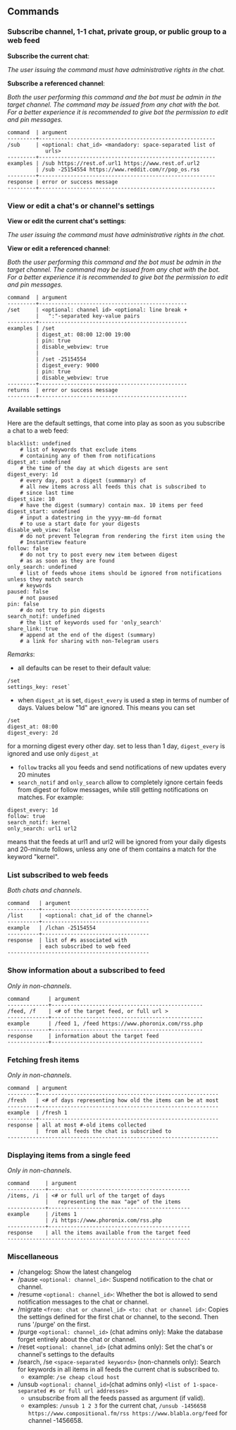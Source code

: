 ## Commands

### Subscribe channel, 1-1 chat, private group, or public group to a web feed

__Subscribe the current chat__:

_The user issuing the command must have administrative rights in the chat._

__Subscribe a referenced channel__:

_Both the user performing this command and the bot must be admin in the target channel. The command may be issued from any chat with the bot. For a better experience it is recommended to give bot the permission to edit and pin messages._

```
command  | argument
---------+--------------------------------------------------------
/sub     | <optional: chat_id> <mandadory: space-separated list of
            urls>                               
---------+--------------------------------------------------------
examples | /sub https://rest.of.url1 https://www.rest.of.url2 
         | /sub -25154554 https://www.reddit.com/r/pop_os.rss  
---------+--------------------------------------------------------
response | error or success message                               
---------+--------------------------------------------------------
```
### View or edit a chat's or channel's settings

__View or edit the current chat's settings__:

_The user issuing the command must have administrative rights in the chat._

__View or edit a referenced channel__:

_Both the user performing this command and the bot must be admin in the target channel. The command may be issued from any chat with the bot. For a better experience it is recommended to give bot the permission to edit and pin messages._

```
command  | argument
---------+-----------------------------------------------
/set     | <optional: channel id> <optional: line break + 
         |   ":"-separated key-value pairs 
---------+-----------------------------------------------
examples | /set
         | digest_at: 08:00 12:00 19:00
         | pin: true
         | disable_webview: true 
         |
         | /set -25154554
         | digest_every: 9000
         | pin: true
         | disable_webview: true
---------+-----------------------------------------------
returns  | error or success message                                   
---------+-----------------------------------------------
```

__Available settings__

Here are the default settings, that come into play as soon as you subscribe a chat to a web feed:
```
blacklist: undefined
    # list of keywords that exclude items
    # containing any of them from notifications
digest_at: undefined
    # the time of the day at which digests are sent
digest_every: 1d
    # every day, post a digest (summmary) of
    # all new items across all feeds this chat is subscribed to
    # since last time
digest_size: 10
    # have the digest (summary) contain max. 10 items per feed
digest_start: undefined
    # input a datestring in the yyyy-mm-dd format
    # to use a start date for your digests
disable_web_view: false
    # do not prevent Telegram from rendering the first item using the
    # InstantView feature
follow: false
    # do not try to post every new item between digest
    # as as soon as they are found
only_search: undefined
    # list of feeds whose items should be ignored from notifications unless they match search
    # keywords
paused: false
    # not paused
pin: false
    # do not try to pin digests
search_notif: undefined
    # the list of keywords used for 'only_search'
share_link: true
    # append at the end of the digest (summary)
    # a link for sharing with non-Telegram users
```
_Remarks_: 
- all defaults can be reset to their default value:
```
/set
settings_key: reset`
```
- when `digest_at` is set, `digest_every` is used a step in terms of number of days. Values below "1d" are ignored. This means you can set
```
/set
digest_at: 08:00
digest_every: 2d
```
for a morning digest every other day.
set to less than 1 day, `digest_every` is ignored and use only `digest_at`
- `follow` tracks all you feeds and send notifications of new updates every 20 minutes 
- `search_notif` and `only_search` allow to completely ignore certain feeds from digest or follow messages, while still getting notifications on matches. For example:
```
digest_every: 1d
follow: true
search_notif: kernel
only_search: url1 url2
```
means that the feeds at url1 and url2 will be ignored from your daily digests and 20-minute follows, unless any one of them contains a match for the keyword "kernel".

### List subscribed to web feeds

_Both chats and channels_.

```
command   | argument
----------+----------------------------------
/list     | <optional: chat_id of the channel>    
----------+----------------------------------
example   | /lchan -25154554
----------+----------------------------------
response  | list of #s associated with   
          | each subscribed to web feed 
---------------------------------------------
```

### Show information about a subscribed to feed

_Only in non-channels_.

```
command      | argument
-------------+------------------------------------------------
/feed, /f    | <# of the target feed, or full url >           
-------------+------------------------------------------------
example      | /feed 1, /feed https://www.phoronix.com/rss.php
-------------+------------------------------------------------
response     | information about the target feed              
-------------+------------------------------------------------
```
### Fetching fresh items

_Only in non-channels_.

```
command  | argument
---------+---------------------------------------------------------
/fresh   | <# of days representing how old the items can be at most 
---------+---------------------------------------------------------
example  | /fresh 1 
---------+---------------------------------------------------------
response | all at most #-old items collected 
         |  from all feeds the chat is subscribed to
-------------------------------------------------------------------
```

### Displaying items from a single feed

_Only in non-channels_.

```
command     | argument
------------+---------------------------------------------
/items, /i  | <# or full url of the target of days 
            |   representing the max "age" of the items
------------+---------------------------------------------
example     | /items 1
            | /i https://www.phoronix.com/rss.php
------------+---------------------------------------------
response    | all the items available from the target feed
----------------------------------------------------------
```
### Miscellaneous

- /changelog: Show the latest changelog
- /pause `<optional: channel_id>`: Suspend notification to the chat or channel.
- /resume `<optional: channel_id>`:  Whether the bot is allowed to send notification messages to the chat or channel.
- /migrate `<from: chat or channel_id> <to: chat or channel id>`: Copies the settings defined for the first chat or channel, to the second. Then runs '/purge' on the first.
- /purge `<optional: channel_id>` (chat admins only): Make the database forget entirely about the chat or channel.
- /reset `<optional: channel_id>` (chat admins only): Set the chat's or channel's settings to the defaults
- /search, /se `<space-separated keywords>` (non-channels only): Search for keywords in all items in all feeds the current chat is subscribed to. 
    - example: `/se cheap cloud host`
- /unsub `<optional: channel_id>`(chat admins only) `<list of 1-space-separated #s or full url addresses>`
    - unsubscribe from all the feeds passed as argument (if valid).
    - examples: `/unsub 1 2 3` for the current chat, `/unsub -1456658 https://www.compositional.fm/rss https://www.blabla.org/feed` for channel -1456658.
